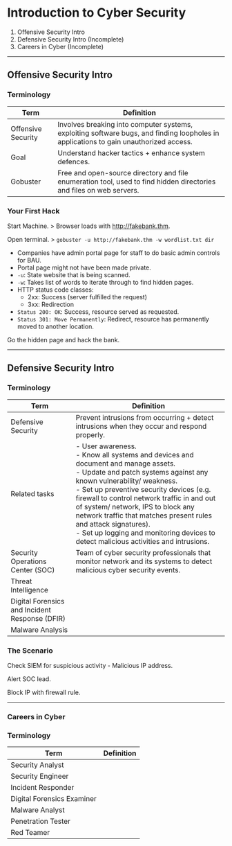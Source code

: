 # Introduction to Cyber Security
1. Offensive Security Intro
2. Defensive Security Intro (Incomplete)
3. Careers in Cyber (Incomplete)
---
## Offensive Security Intro
### Terminology
| Term | Definition |
|------| -----------|
| Offensive Security | Involves breaking into computer systems, exploiting software bugs, and finding loopholes in applications to gain unauthorized access. |
| Goal | Understand hacker tactics + enhance system defences. |
| Gobuster | Free and open-source directory and file enumeration tool, used to find hidden directories and files on web servers. |

### Your First Hack
Start Machine. > Browser loads with http://fakebank.thm.

Open terminal. > `gobuster -u http://fakebank.thm -w wordlist.txt dir`
- Companies have admin portal page for staff to do basic admin controls for BAU.
- Portal page might not have been made private.
- `-u`: State website that is being scanned.
- `-w`: Takes list of words to iterate through to find hidden pages.
- HTTP status code classes:
	- 2xx: Success (server fulfilled the request)
	- 3xx: Redirection
- `Status 200: OK`: Success, resource served as requested.
- `Status 301: Move Permanently`: Redirect, resource has permanently moved to another location.

Go the hidden page and hack the bank.

---
## Defensive Security Intro
### Terminology
| Term | Definition |
|------|------------|
| Defensive Security | Prevent intrusions from occurring + detect intrusions when they occur and respond properly. |
| Related tasks  | - User awareness.<br>- Know all systems and devices and document and manage assets.<br>- Update and patch systems against any known vulnerability/ weakness.<br>- Set up preventive security devices (e.g. firewall to control network traffic in and out of system/ network, IPS to block any network traffic that matches present rules and attack signatures).<br>- Set up logging and monitoring devices to detect malicious activities and intrusions. |
| Security Operations Center (SOC) | Team of cyber security professionals that monitor network and its systems to detect malicious cyber security events. |
| Threat Intelligence | |
| Digital Forensics and Incident Response (DFIR) | |
| Malware Analysis | |

### The Scenario
Check SIEM for suspicious activity - Malicious IP address.

Alert SOC lead.

Block IP with firewall rule.

---
### Careers in Cyber
### Terminology
| Term | Definition |
|------|------------|
| Security Analyst | |
| Security Engineer | |
| Incident Responder | |
| Digital Forensics Examiner | |
| Malware Analyst | |
| Penetration Tester | |
| Red Teamer | |